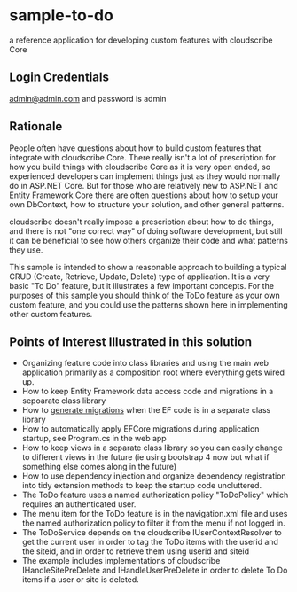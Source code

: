 # sample-to-do

a reference application for developing custom features with cloudscribe Core

## Login Credentials

admin@admin.com and password is admin

## Rationale

People often have questions about how to build custom features that integrate with cloudscribe Core. There really isn't a lot of prescription for how you build things with cloudscribe Core as it is very open ended, so experienced developers can implement things just as they would normally do in ASP.NET Core. But for those who are relatively new to ASP.NET and Entity Framework Core there are often questions about how to setup your own DbContext, how to structure your solution, and other general patterns.

cloudscribe doesn't really impose a prescription about how to do things, and there is not "one correct way" of doing software development, but still it can be beneficial to see how others organize their code and what patterns they use.

This sample is intended to show a reasonable approach to building a typical CRUD (Create, Retrieve, Update, Delete) type of application. It is a very basic "To Do" feature, but it illustrates a few important concepts. For the purposes of this sample you should think of the ToDo feature as your own custom feature, and you could use the patterns shown here in implementing other custom features.


## Points of Interest Illustrated in this solution

* Organizing feature code into class libraries and using the main web application primarily as a composition root where everything gets wired up.
* How to keep Entity Framework data access code and migrations in a sepoarate class library
* How to [generate migrations](/src/acme.ToDo.Data/README.md) when the EF code is in a separate class library
* How to automatically apply EFCore migrations during application startup, see Program.cs in the web app
* How to keep views in a separate class library so you can easily change to different views in the future (ie using bootstrap 4 now but what if something else comes along in the future)
* How to use dependency injection and organize dependency registration into tidy extension methods to keep the startup code uncluttered.
* The ToDo feature uses a named authorization policy "ToDoPolicy" which requires an authenticated user.
* The menu item for the ToDo feature is in the navigation.xml file and uses the named authorization policy to filter it from the menu if not logged in.
* The ToDoService depends on the cloudscribe IUserContextResolver to get the current user in order to tag the ToDo items with the userid and the siteid, and in order to retrieve them using userid and siteid
* The example includes implementations of cloudscribe IHandleSitePreDelete and IHandleUserPreDelete in order to delete To Do items if a user or site is deleted.

